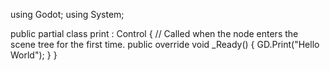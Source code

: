using Godot;
using System;

public partial class print : Control
{
	// Called when the node enters the scene tree for the first time.
	public override void _Ready()
	{
        GD.Print("Hello World");
    }
}
